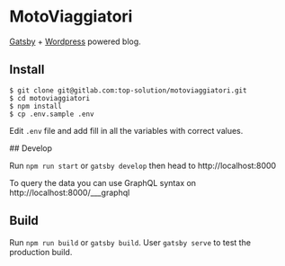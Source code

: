 # MotoViaggiatori

[Gatsby](https://www.gatsbyjs.org/) + [Wordpress](https://wordpress.org) powered blog.

## Install

```
$ git clone git@gitlab.com:top-solution/motoviaggiatori.git
$ cd motoviaggiatori
$ npm install
$ cp .env.sample .env
```

Edit `.env` file and add fill in all the variables with correct values.

## Develop

Run `npm run start` or `gatsby develop` then head to http://localhost:8000

To query the data you can use GraphQL syntax on http://localhost:8000/___graphql

## Build

Run `npm run build` or `gatsby build`. User `gatsby serve` to test the production build.